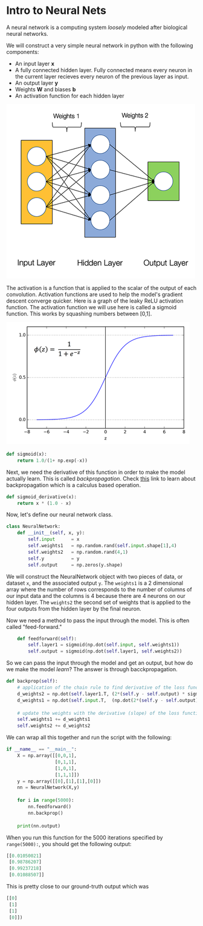 # Intro to Neural Nets

A neural network is a computing system _loosely_ modeled after biological neural networks.

We will construct a very simple neural network in python with the following components:

 - An input layer **x**
 - A fully connected hidden layer. Fully connected means every neuron in the current layer recieves every neuron of the previous layer as input.
 - An output layer **y**
 - Weights **W** and biases **b**
 - An activation function for each hidden layer

![CNN vs NN](../img/ex_net.png)

The activation is a function that is applied to the scalar of the output of each convolution. Activation functions are used to help the model's gradient descent converge quicker. Here is a graph of the leaky ReLU activation function. The activation function we will use here is called a sigmoid function. This works by squashing numbers between [0,1].

![CNN vs NN](../img/sigmoid.png)
```python 
def sigmoid(x):
    return 1.0/(1+ np.exp(-x))
```

Next, we need the derivative of this function in order to make the model actually learn. This is called _backpropagation_. Check [this](http://cs231n.github.io/optimization-2/) link to learn about backpropagation which is a calculus based operation. 

```python
def sigmoid_derivative(x):
    return x * (1.0 - x)
```

Now, let's define our neural network class.
```python 
class NeuralNetwork:
    def __init__(self, x, y):
        self.input      = x
        self.weights1   = np.random.rand(self.input.shape[1],4) 
        self.weights2   = np.random.rand(4,1)                 
        self.y          = y
        self.output     = np.zeros(y.shape)
```
We will construct the NeuralNetwork object with two pieces of data, or dataset ```x```, and the associated output ```y```. The ```weights1``` is a 2 dimensional array where the number of rows corresponds to the number of columns of our input data and the columns is 4 because there are 4 neurons on our hidden layer. The ```weights2``` the second set of weights that is applied to the four outputs from the hidden layer by the final neuron. 

Now we need a method to pass the input through the model. This is often called "feed-forward."

```python
    def feedforward(self):
        self.layer1 = sigmoid(np.dot(self.input, self.weights1))
        self.output = sigmoid(np.dot(self.layer1, self.weights2))
```

So we can pass the input through the model and get an output, but how do we make the model _learn_? The answer is through bacckpropagation.
```python
def backprop(self):
    # application of the chain rule to find derivative of the loss function with respect to weights2 and weights1
    d_weights2 = np.dot(self.layer1.T, (2*(self.y - self.output) * sigmoid_derivative(self.output)))
    d_weights1 = np.dot(self.input.T,  (np.dot(2*(self.y - self.output) * sigmoid_derivative(self.output), self.weights2.T) * sigmoid_derivative(self.layer1)))

    # update the weights with the derivative (slope) of the loss function
    self.weights1 += d_weights1
    self.weights2 += d_weights2
```

We can wrap all this together and run the script with the following:

```python
if __name__ == "__main__":
    X = np.array([[0,0,1],
                  [0,1,1],
                  [1,0,1],
                  [1,1,1]])
    y = np.array([[0],[1],[1],[0]])
    nn = NeuralNetwork(X,y)

    for i in range(5000):
        nn.feedforward()
        nn.backprop()

    print(nn.output)
```
When you run this function for the 5000 iterations specified by ```range(5000):```, you should get the following output: 
```python
[[0.01050021]
 [0.98786207]
 [0.99237218]
 [0.01088507]]
 ```
This is pretty close to our ground-truth output which was 
```python
[[0]
 [1]
 [1]
 [0]])
```
